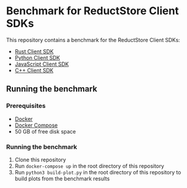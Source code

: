 # Benchmark for ReductStore Client SDKs

This repository contains a benchmark for the ReductStore Client SDKs:

- [Rust Client SDK](https://github.com/reductstore/reductstore/tree/main/reduct_rs)
- [Python Client SDK](https://github.com/reductstore/reduct-py)
- [JavaScript Client SDK](https://github.com/reductstore/reduct-js)
- [C++ Client SDK](https://github.com/reductstore/reduct-cpp)


## Running the benchmark

### Prerequisites

- [Docker](https://docs.docker.com/get-docker/)
- [Docker Compose](https://docs.docker.com/compose/install/)
- 50 GB of free disk space

### Running the benchmark

1. Clone this repository
2. Run `docker-compose up` in the root directory of this repository
3. Run `python3 build-plot.py` in the root directory of this repository to build plots from the benchmark results